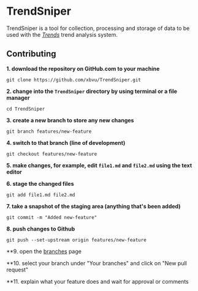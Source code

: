 # TrendSniper

TrendSniper is a tool for collection, processing and storage of data to be used with the [*Trends*](https://www.github.com/xbvu/Trends) trend analysis system.

## Contributing

**1. download the repository on GitHub.com to your machine**

`git clone https://github.com/xbvu/TrendSniper.git`

**2. change into the `TrendSniper` directory by using terminal or a file manager**

`cd TrendSniper`

**3. create a new branch to store any new changes**

`git branch features/new-feature`

**4. switch to that branch (line of development)**

`git checkout features/new-feature`

**5. make changes, for example, edit `file1.md` and `file2.md` using the text editor**

**6. stage the changed files**

`git add file1.md file2.md`

**7. take a snapshot of the staging area (anything that's been added)**

`git commit -m "Added new-feature"`

**8. push changes to Github**

`git push --set-upstream origin features/new-feature`

**9. open the [branches](https://github.com/xbvu/TrendSniper/branches) page

**10. select your branch under "Your branches" and click on "New pull request"

**11. explain what your feature does and wait for approval or comments
